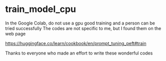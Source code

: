 # train_model_cpu
In the Google Colab, do not use a gpu 
good training and a person can be tried successfully 
The codes are not specific to me, but I found them on the web page


https://huggingface.co/learn/cookbook/en/prompt_tuning_peft#train




Thanks to everyone who made an effort to write these wonderful codes




